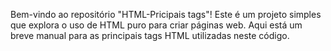 Bem-vindo ao repositório "HTML-Pricipais tags"! Este é um projeto simples que explora o uso de HTML puro para criar páginas web. Aqui está um breve manual para as principais tags HTML utilizadas neste código.
